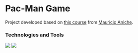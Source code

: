 # Pac-Man Game

Project developed based on [this course](https://www.udemy.com/course/python-102-developing-a-text-based-pac-man-game/)
from [Mauricio Aniche](https://github.com/mauricioaniche).

### Technologies and Tools

![](https://img.shields.io/badge/IDE-PyCharm-informational?style=flat&logo=pycharm&logoColor=white&color=2b8ebc)
![](https://img.shields.io/badge/Code-Python-informational?style=flat&logo=python&logoColor=white&color=2b8ebc)
